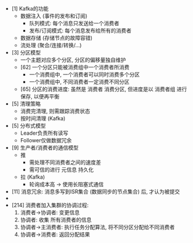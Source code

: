 - [1] Kafka的功能
  - 数据注入 (事件的发布和订阅)
    - 队列模式: 每个消息只发送给一个消费者
    - 发布/订阅模式: 每个消息发布给所有的消费者
  - 数据存储 (存储节点的故障容错)
  - 流处理 (聚合/连接/转换/...)
- [3] 分区模型
  - 一个主题对应多个分区, 分区的偏移量独自维护
  - [62] 一个分区只能被消费组中一个消费者所消费
    - 一个消费组中, 一个消费者可以同时消费多个分区
    - 一个消费组中, 不同消费者一定消费不同分区
  - [65] 分区的消费进度: 虽然是 消费者 消费分区, 但进度是以 消费者组 进行保存, 以便再平衡
- [5] 清理策略
  - 消费完清理, 则需跟踪消费状态
  - 按时间清理 (Kafka)
- [5] 分布式模型
  - Leader负责所有读写
  - Follower仅做数据冗余
- [9] 生产者/消费者的通信模型
  - 推
    - 需处理不同消费者之间的速度差
    - 需可信的进行 元信息 持久化
  - 拉 (Kafka)
    - 轮询成本高 -> 使用长阻塞式通信
- [11] 消息冗余: 消息多写到ISR集合 (数据同步的节点集合) 后, 才认为被提交
- [35 - 42]: NIO代码样例详解 (推荐)
- [214] 消费者加入集群的协调过程: 
  1. 消费者->协调者: 变更信息
  2. 协调者: 收集 所有消费者的信息
  3. 协调者->主消费者: 执行任务分配算法, 将不同分区分配给不同消费者
  4. 协调者->消费者: 返回分配结果
